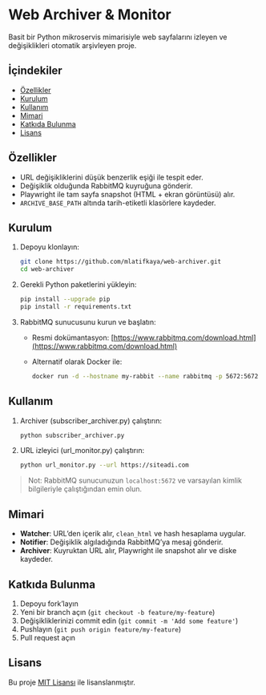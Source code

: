 # Web Archiver & Monitor

Basit bir Python mikroservis mimarisiyle web sayfalarını izleyen ve değişiklikleri otomatik arşivleyen proje.

## İçindekiler

* [Özellikler](#özellikler)
* [Kurulum](#kurulum)
* [Kullanım](#kullanım)
* [Mimari](#mimari)
* [Katkıda Bulunma](#katkıda-bulunma)
* [Lisans](#lisans)

## Özellikler

* URL değişikliklerini düşük benzerlik eşiği ile tespit eder.
* Değişiklik olduğunda RabbitMQ kuyruğuna gönderir.
* Playwright ile tam sayfa snapshot (HTML + ekran görüntüsü) alır.
* `ARCHIVE_BASE_PATH` altında tarih-etiketli klasörlere kaydeder.

## Kurulum

1. Depoyu klonlayın:

   ```bash
   git clone https://github.com/mlatifkaya/web-archiver.git
   cd web-archiver
   ```
2. Gerekli Python paketlerini yükleyin:

   ```bash
   pip install --upgrade pip
   pip install -r requirements.txt
   ```
3. RabbitMQ sunucusunu kurun ve başlatın:

   * Resmi dokümantasyon: [https://www.rabbitmq.com/download.html](https://www.rabbitmq.com/download.html)
   * Alternatif olarak Docker ile:

     ```bash
     docker run -d --hostname my-rabbit --name rabbitmq -p 5672:5672 -p 15672:15672 rabbitmq:3-management
     ```

## Kullanım

1. Archiver (subscriber\_archiver.py) çalıştırın:

   ```bash
   python subscriber_archiver.py
   ```
2. URL izleyici (url\_monitor.py) çalıştırın:

   ```bash
   python url_monitor.py --url https://siteadi.com
   ```

> Not: RabbitMQ sunucunuzun `localhost:5672` ve varsayılan kimlik bilgileriyle çalıştığından emin olun.

## Mimari

* **Watcher**: URL’den içerik alır, `clean_html` ve hash hesaplama uygular.
* **Notifier**: Değişiklik algıladığında RabbitMQ’ya mesaj gönderir.
* **Archiver**: Kuyruktan URL alır, Playwright ile snapshot alır ve diske kaydeder.

## Katkıda Bulunma

1. Depoyu fork’layın
2. Yeni bir branch açın (`git checkout -b feature/my-feature`)
3. Değişikliklerinizi commit edin (`git commit -m 'Add some feature'`)
4. Pushlayın (`git push origin feature/my-feature`)
5. Pull request açın

## Lisans

Bu proje [MIT Lisansı](LICENSE) ile lisanslanmıştır.


